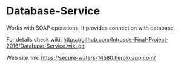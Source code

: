 # Database-Service

Works with SOAP operations.
It provides connection with database.

For details check wiki: https://github.com/Introsde-Final-Project-2016/Database-Service.wiki.git

Web site link: https://secure-waters-14580.herokuapp.com/ 
